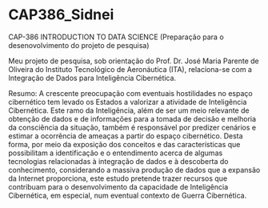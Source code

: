 # CAP386_Sidnei

CAP-386 INTRODUCTION TO DATA SCIENCE
(Preparação para o desenovolvimento do projeto de pesquisa)

Meu projeto de pesquisa, sob orientação do Prof. Dr. José Maria Parente de Oliveira do Instituto Tecnológico de Aeronáutica (ITA), relaciona-se com a Integração de Dados para Inteligência Cibernética.

Resumo: A crescente preocupação com eventuais hostilidades no espaço cibernético tem levado os Estados a valorizar a atividade de Inteligência Cibernética. Este ramo da Inteligência, além de ser um meio relevante de obtenção de dados e de informações para a tomada de decisão e melhoria da consciência da situação, também é responsável por predizer cenários e estimar a ocorrência de ameaças a partir do espaço cibernético. Desta forma, por meio da exposição dos conceitos e das características que possibilitam a identificação e o entendimento acerca de algumas tecnologias relacionadas à integração de dados e à descoberta do conhecimento, considerando a massiva produção de dados que a expansão da Internet proporciona, este estudo pretende trazer recursos que contribuam para o desenvolvimento da capacidade de Inteligência Cibernética, em especial, num eventual contexto de Guerra Cibernética. 
